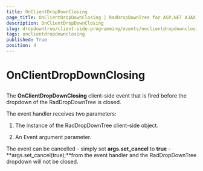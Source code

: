 ```yaml
---
title: OnClientDropDownClosing
page_title: OnClientDropDownClosing | RadDropDownTree for ASP.NET AJAX Documentation
description: OnClientDropDownClosing
slug: dropdowntree/client-side-programming/events/onclientdropdownclosing
tags: onclientdropdownclosing
published: True
position: 4
---
```


# OnClientDropDownClosing



## 

The **OnClientDropDownClosing** client-side event that is fired before the dropdown of the RadDropDownTree is closed.

The event handler receives two parameters:

1. The instance of the RadDropDownTree client-side object.

1. An Event argument parameter.

The event can be cancelled - simply set **args.set_cancel** to **true** -**args.set_cancel(true);**from the event handler and the RadDropDownTree dropdown will not be closed.
